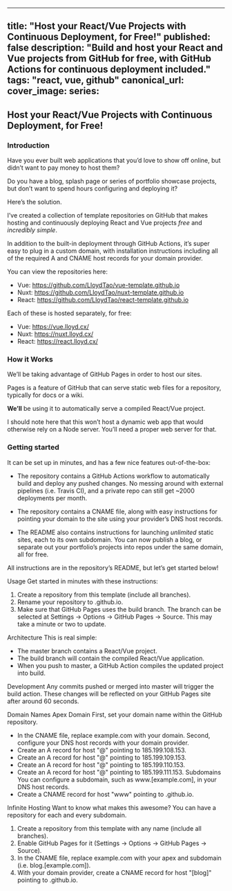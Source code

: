 
---
title: "Host your React/Vue Projects with Continuous Deployment, for Free!"
published: false
description: "Build and host your React and Vue projects from GitHub for free, with GitHub Actions for continuous deployment included."
tags: "react, vue, github"
canonical_url:
cover_image:
series:
---

## Host your React/Vue Projects with Continuous Deployment, for Free!

### Introduction

Have you ever built web applications that you’d love to show off online, but didn’t want to pay money to host them? 

Do you have a blog, splash page or series of portfolio showcase projects, but don’t want to spend hours configuring and deploying it? 

Here’s the solution.

I’ve created a collection of template repositories on GitHub that makes hosting and continuously deploying React and Vue projects *free* and *incredibly simple*. 

In addition to the built-in deployment through GitHub Actions, it’s super easy to plug in a custom domain, with installation instructions including all of the required A and CNAME host records for your domain provider.

You can view the repositories here:

- Vue: https://github.com/LloydTao/vue-template.github.io
- Nuxt: https://github.com/LloydTao/nuxt-template.github.io
- React: https://github.com/LloydTao/react-template.github.io

Each of these is hosted separately, for free:

- Vue: https://vue.lloyd.cx/
- Nuxt: https://nuxt.lloyd.cx/
- React: https://react.lloyd.cx/

### How it Works

We’ll be taking advantage of GitHub Pages in order to host our sites.

Pages is a feature of GitHub that can serve static web files for a repository, typically for docs or a wiki. 

**We’ll** be using it to automatically serve a compiled React/Vue project. 

I should note here that this won’t host a dynamic web app that would otherwise rely on a Node server. You’ll need a proper web server for that.

### Getting started

It can be set up in minutes, and has a few nice features out-of-the-box:

- The repository contains a GitHub Actions workflow to automatically build and deploy any pushed changes. No messing around with external pipelines (i.e. Travis CI), and a private repo can still get ~2000 deployments per month. 

- The repository contains a CNAME file, along with easy instructions for pointing your domain to the site using your provider’s DNS host records.

- The README also contains instructions for launching *unlimited* static sites, each to its own subdomain. You can now publish a blog, or separate out your portfolio’s projects into repos under the same domain, all for free. 

All instructions are in the repository’s README, but let’s get started below!

Usage
Get started in minutes with these instructions:
1. Create a repository from this template (include all branches).
2. Rename your repository to <username>.github.io.
3. Make sure that GitHub Pages uses the build branch.
The branch can be selected at Settings -> Options -> GitHub Pages -> Source.
This may take a minute or two to update.

Architecture
This is real simple:
* The master branch contains a React/Vue project.
* The build branch will contain the compiled React/Vue application.
* When you push to master, a GitHub Action compiles the updated project into build.

Development
Any commits pushed or merged into master will trigger the build action.
These changes will be reflected on your GitHub Pages site after around 60 seconds.

Domain Names
Apex Domain
First, set your domain name within the GitHub repository.
* In the CNAME file, replace example.com with your domain.
Second, configure your DNS host records with your domain provider.
* Create an A record for host "@" pointing to 185.199.108.153.
* Create an A record for host "@" pointing to 185.199.109.153.
* Create an A record for host "@" pointing to 185.199.110.153.
* Create an A record for host "@" pointing to 185.199.111.153.
Subdomains
You can configure a subdomain, such as www.[example.com], in your DNS host records.
* Create a CNAME record for host "www" pointing to <username>.github.io.

Infinite Hosting
Want to know what makes this awesome? You can have a repository for each and every subdomain.
1. Create a repository from this template with any name (include all branches).
2. Enable GitHub Pages for it (Settings -> Options -> GitHub Pages -> Source).
3. In the CNAME file, replace example.com with your apex and subdomain (i.e. blog.[example.com]).
4. With your domain provider, create a CNAME record for host "[blog]" pointing to <username>.github.io.
